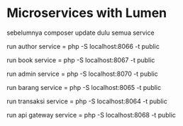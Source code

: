 # Microservices with Lumen
sebelumnya composer update dulu semua service

run author service = php -S localhost:8066 -t public

run book service = php -S localhost:8067 -t public

run admin service = php -S localhost:8070 -t public

run barang service = php -S localhost:8065 -t public

run transaksi service = php -S localhost:8064 -t public

run api gateway service = php -S localhost:8068 -t public